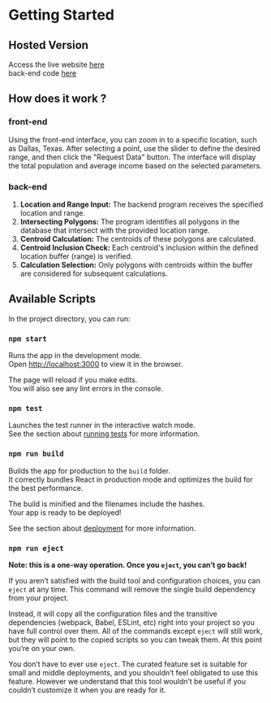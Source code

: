 # Getting Started 

## Hosted Version 
Access the live website [here](http://3.208.91.132:3000/) \
back-end code [here](https://github.com/gurashish1000-coder/spatial-back)

## How does it work ?
### front-end
Using the front-end interface, you can zoom in to a specific location, such as Dallas, Texas. After selecting a point, use the slider to define the desired range, and then click the "Request Data" button. The interface will display the total population and average income based on the selected parameters.

### back-end
1. **Location and Range Input:** The backend program receives the specified location and range.
2. **Intersecting Polygons:** The program identifies all polygons in the database that intersect with the provided location range.
3. **Centroid Calculation:** The centroids of these polygons are calculated.
4. **Centroid Inclusion Check:** Each centroid's inclusion within the defined location buffer (range) is verified. 
5. **Calculation Selection:** Only polygons with centroids within the buffer are considered for subsequent calculations.
   
## Available Scripts
In the project directory, you can run:
### `npm start`

Runs the app in the development mode.\
Open [http://localhost:3000](http://localhost:3000) to view it in the browser.

The page will reload if you make edits.\
You will also see any lint errors in the console.

### `npm test`

Launches the test runner in the interactive watch mode.\
See the section about [running tests](https://facebook.github.io/create-react-app/docs/running-tests) for more information.

### `npm run build`

Builds the app for production to the `build` folder.\
It correctly bundles React in production mode and optimizes the build for the best performance.

The build is minified and the filenames include the hashes.\
Your app is ready to be deployed!

See the section about [deployment](https://facebook.github.io/create-react-app/docs/deployment) for more information.

### `npm run eject`

**Note: this is a one-way operation. Once you `eject`, you can’t go back!**

If you aren’t satisfied with the build tool and configuration choices, you can `eject` at any time. This command will remove the single build dependency from your project.

Instead, it will copy all the configuration files and the transitive dependencies (webpack, Babel, ESLint, etc) right into your project so you have full control over them. All of the commands except `eject` will still work, but they will point to the copied scripts so you can tweak them. At this point you’re on your own.

You don’t have to ever use `eject`. The curated feature set is suitable for small and middle deployments, and you shouldn’t feel obligated to use this feature. However we understand that this tool wouldn’t be useful if you couldn’t customize it when you are ready for it.

